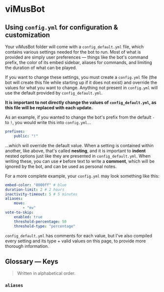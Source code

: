 # viMusBot

## Using `config.yml` for configuration & customization

Your viMusBot folder will come with a `config_default.yml` file, which contains various settings needed for the bot to run. Most of what is provided are simply user preferences — things like the bot's command prefix, the color of its embed sidebar, aliases for commands, and limiting the duration of what can be played.

If you want to change these settings, you must create a `config.yml` file (the bot will create this file while starting up if it does not exist) and override the values for what you want to change. Anything not present in `config.yml` will use the default provided by `config_default.yml`.

**It is important to not directly change the values of `config_default.yml`, as this file will be replaced with each update.**

As an example, if you wanted to change the bot's prefix from the default `-` to `!`, you would write this into `config.yml`...

```yml
prefixes:
    public: "!"
```

...which will override the default value. When a setting is contained within another, like above, that's called **nesting**, and it is important to **indent** nested options just like they are presented in `config_default.yml`. When writing these, you can use `#` before text to write a **comment**, which will be ignored by the bot, and can be used as personal notes.

For a more complete example, your `config.yml` may look something like this:

```yml
embed-color: "0000ff" # blue
duration-limit: 2 # 2 hours
inactivity-timeout: 5 # 5 minutes
aliases:
    move:
        - "mv"
vote-to-skip:
    enabled: true
    threshold-percentage: 50
    threshold-type: "percentage"
```

`config_default.yml` has comments for each value, but I've also compiled every setting and its type + valid values on this page, to provide more thorough information.

## Glossary — Keys

> Written in alphabetical order.

### `aliases`
